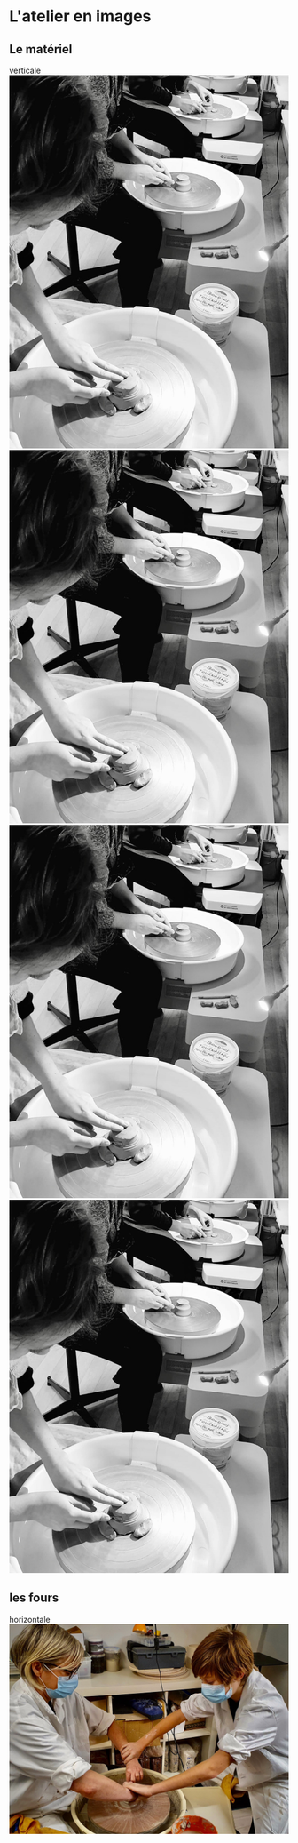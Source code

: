 # L'atelier en images  
## Le matériel  
verticale
<img src="/images/atelier-tournage_fans-de-terre_colombes.jpeg" class="image-galerie-vert">  <img src="/images/atelier-tournage_fans-de-terre_colombes.jpeg" class="image-galerie-vert">  <img src="/images/atelier-tournage_fans-de-terre_colombes.jpeg" class="image-galerie-vert">  <img src="/images/atelier-tournage_fans-de-terre_colombes.jpeg" class="image-galerie-vert">  




## les fours  
horizontale  
<img src="/images/parents-enfants-tournage-stages-poterie-fansdeterre-ceramique-colombes-paris.jpeg" class="image-horiz">
